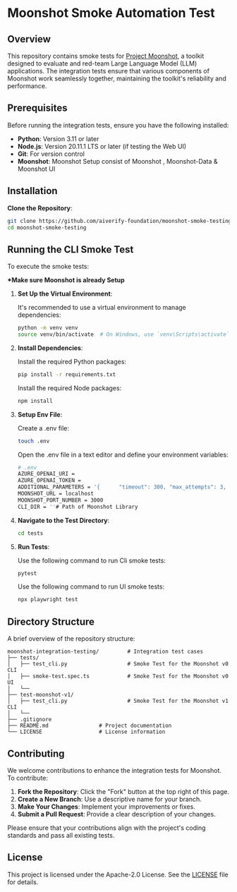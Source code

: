 # Moonshot Smoke Automation Test

## Overview

This repository contains smoke tests for [Project Moonshot](https://github.com/aiverify-foundation/moonshot), a toolkit designed to evaluate and red-team Large Language Model (LLM) applications. The integration tests ensure that various components of Moonshot work seamlessly together, maintaining the toolkit's reliability and performance.

## Prerequisites

Before running the integration tests, ensure you have the following installed:

- **Python**: Version 3.11 or later
- **Node.js**: Version 20.11.1 LTS or later (if testing the Web UI)
- **Git**: For version control
- **Moonshot**: Moonshot Setup consist of Moonshot , Moonshot-Data & Moonshot UI

## Installation

**Clone the Repository**:

   ```bash
   git clone https://github.com/aiverify-foundation/moonshot-smoke-testing.git
   cd moonshot-smoke-testing
   ```

## Running the CLI Smoke Test

To execute the smoke tests:

__*Make sure Moonshot is already Setup__

1. **Set Up the Virtual Environment**:

   It's recommended to use a virtual environment to manage dependencies:

   ```bash
   python -m venv venv
   source venv/bin/activate  # On Windows, use `venv\Scripts\activate`
   ```

2. **Install Dependencies**:

   Install the required Python packages:

   ```bash
   pip install -r requirements.txt
   ```

   Install the required Node packages:

   ```bash
   npm install
   ```
   
3. **Setup Env File**:

   Create a .env file:

   ```bash
   touch .env
   ```

   Open the .env file in a text editor and define your environment variables:
   ```bash
   # .env
   AZURE_OPENAI_URI = 
   AZURE_OPENAI_TOKEN = 
   ADDITIONAL_PARAMETERS = '{      "timeout": 300, "max_attempts": 3,   "temperature": 0.5 }'
   MOONSHOT_URL = localhost
   MOONSHOT_PORT_NUMBER = 3000
   CLI_DIR = ''# Path of Moonshot Library
   ```

1. **Navigate to the Test Directory**:

   ```bash
   cd tests
   ```

4. **Run Tests**:

   Use the following command to run Cli smoke tests:

   ```bash
   pytest
   ```

   Use the following command to run UI smoke tests:

   ```bash
   npx playwright test
   ```

## Directory Structure

A brief overview of the repository structure:

```
moonshot-integration-testing/         # Integration test cases
├── tests/                   
│   ├── test_cli.py                   # Smoke Test for the Moonshot v0 CLI
│   ├── smoke-test.spec.ts            # Smoke Test for the Moonshot v0 UI
│   └──
├── test-moonshot-v1/                   
│   ├── test_cli.py                   # Smoke Test for the Moonshot v1 CLI
│   └── 
├── .gitignore
├── README.md                # Project documentation
└── LICENSE                  # License information
```

## Contributing

We welcome contributions to enhance the integration tests for Moonshot. To contribute:

1. **Fork the Repository**: Click the "Fork" button at the top right of this page.
2. **Create a New Branch**: Use a descriptive name for your branch.
3. **Make Your Changes**: Implement your improvements or fixes.
4. **Submit a Pull Request**: Provide a clear description of your changes.

Please ensure that your contributions align with the project's coding standards and pass all existing tests.

## License

This project is licensed under the Apache-2.0 License. See the [LICENSE](LICENSE) file for details.

